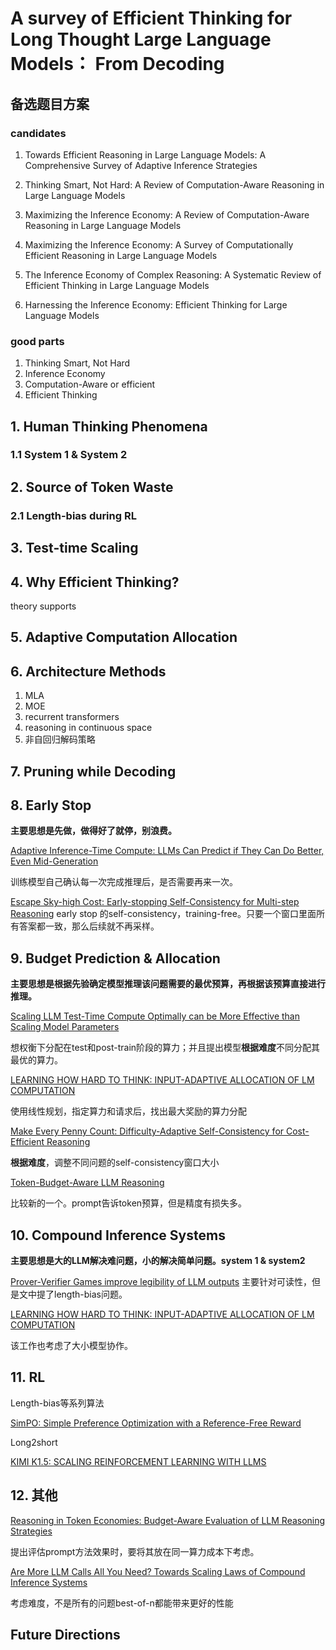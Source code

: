 # A survey of Efficient Thinking for Long Thought Large Language Models： From Decoding

## 备选题目方案

### candidates
1. Towards Efficient Reasoning in Large Language Models: A Comprehensive Survey of Adaptive Inference Strategies
   
2. Thinking Smart, Not Hard: A Review of Computation-Aware Reasoning in Large Language Models

3. Maximizing the Inference Economy: A Review of Computation-Aware Reasoning in Large Language Models

4. Maximizing the Inference Economy: A Survey of Computationally Efficient Reasoning in Large Language Models

5. The Inference Economy of Complex Reasoning: A Systematic Review of Efficient Thinking in Large Language Models
    
6. Harnessing the Inference Economy: Efficient Thinking for Large Language Models

### good parts  
1. Thinking Smart, Not Hard
2. Inference Economy
3. Computation-Aware or efficient
4. Efficient Thinking


## 1. Human Thinking Phenomena 
### 1.1 System 1 & System 2



## 2. Source of Token Waste

### 2.1 Length-bias during RL


## 3. Test-time Scaling


## 4. Why Efficient Thinking?

theory supports


## 5. Adaptive Computation Allocation


## 6. Architecture Methods
1. MLA
2. MOE
3. recurrent transformers
4. reasoning in continuous space
5. 非自回归解码策略

## 7. Pruning while Decoding


## 8. Early Stop

**主要思想是先做，做得好了就停，别浪费。**

<a href = "https://arxiv.org/abs/2410.02725"> Adaptive Inference-Time Compute: LLMs Can Predict if They Can Do Better, Even Mid-Generation</a>

训练模型自己确认每一次完成推理后，是否需要再来一次。


<a href = "https://arxiv.org/abs/2401.10480"> Escape Sky-high Cost: Early-stopping Self-Consistency for Multi-step Reasoning</a>
early stop 的self-consistency，training-free。只要一个窗口里面所有答案都一致，那么后续就不再采样。



## 9. Budget Prediction & Allocation

**主要思想是根据先验确定模型推理该问题需要的最优预算，再根据该预算直接进行推理。**


<a href = "https://arxiv.org/abs/2408.03314">Scaling LLM Test-Time Compute Optimally can be More Effective than Scaling Model Parameters</a>

想权衡下分配在test和post-train阶段的算力；并且提出模型**根据难度**不同分配其最优的算力。

<a href = "https://arxiv.org/abs/2410.04707">LEARNING HOW HARD TO THINK: INPUT-ADAPTIVE ALLOCATION OF LM COMPUTATION</a>

使用线性规划，指定算力和请求后，找出最大奖励的算力分配



<a href = "https://arxiv.org/abs/2408.13457">Make Every Penny Count: Difficulty-Adaptive Self-Consistency for Cost-Efficient Reasoning</a>

**根据难度**，调整不同问题的self-consistency窗口大小


<a href = "https://arxiv.org/abs/2412.18547">Token-Budget-Aware LLM Reasoning</a>

比较新的一个。prompt告诉token预算，但是精度有损失多。


## 10. Compound Inference Systems

**主要思想是大的LLM解决难问题，小的解决简单问题。system 1 & system2**


<a href = "https://arxiv.org/abs/2407.13692">Prover-Verifier Games improve legibility of LLM outputs</a>
主要针对可读性，但是文中提了length-bias问题。


<a href = "https://arxiv.org/abs/2410.04707">LEARNING HOW HARD TO THINK: INPUT-ADAPTIVE ALLOCATION OF LM COMPUTATION</a>



该工作也考虑了大小模型协作。


## 11. RL

Length-bias等系列算法

<a href = "https://arxiv.org/abs/2405.14734">SimPO: Simple Preference Optimization with a Reference-Free Reward</a>


Long2short

<a href = "https://arxiv.org/abs/2501.12599">KIMI K1.5: SCALING REINFORCEMENT LEARNING WITH LLMS</a>



## 12. 其他

<a href = "https://aclanthology.org/2024.emnlp-main.1112/">Reasoning in Token Economies: Budget-Aware Evaluation of LLM Reasoning Strategies</a>

提出评估prompt方法效果时，要将其放在同一算力成本下考虑。

<a href = "https://arxiv.org/abs/2403.02419">Are More LLM Calls All You Need? Towards Scaling Laws of Compound Inference Systems</a>

考虑难度，不是所有的问题best-of-n都能带来更好的性能



## Future Directions



